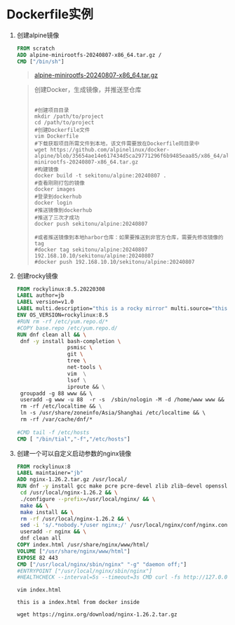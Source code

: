 # Dockerfile实例

1. 创建alpine镜像

   ```dockerfile
   FROM scratch
   ADD alpine-minirootfs-20240807-x86_64.tar.gz /
   CMD ["/bin/sh"]
   ```

   > [alpine-minirootfs-20240807-x86_64.tar.gz](https://github.com/alpinelinux/docker-alpine/blob/35654ae14e617434d5ca29771296f6b9485eaa85/x86_64/alpine-minirootfs-20240807-x86_64.tar.gz)

   > 创建Docker，生成镜像，并推送至仓库
   >
   > ```shell
   > 
   > #创建项目目录
   > mkdir /path/to/project
   > cd /path/to/project
   > #创建Dockerfile文件
   > vim Dockerfile
   > #下载获取项目所需文件到本地，该文件需要放在Dockerfile同目录中
   > wget https://github.com/alpinelinux/docker-alpine/blob/35654ae14e617434d5ca29771296f6b9485eaa85/x86_64/alpine-minirootfs-20240807-x86_64.tar.gz
   > #构建镜像
   > docker build -t sekitonu/alpine:20240807 .
   > #查看刚刚打包的镜像
   > docker images
   > #登录到dockerhub
   > docker login
   > #推送镜像到dockerhub
   > #推送了三次才成功
   > docker push sekitonu/alpine:20240807
   > 
   > #或者推送镜像到本地harbor仓库：如果要推送到非官方仓库，需要先修改镜像的tag
   > #docker tag sekitonu/alpine:20240807 192.168.10.10/sekitonu/alpine:20240807
   > #docker push 192.168.10.10/sekitonu/alpine:20240807
   > ```

2. 创建rocky镜像

   ```dockerfile
   FROM rockylinux:8.5.20220308
   LABEL author=jb
   LABEL version=v1.0
   LABEL multi.description="this is a rocky mirror" multi.source="this mirror is come from offical rocky mirror" multi.date="20240818"
   ENV OS_VERSION=rockylinux:8.5
   #RUN rm -rf /etc/yum.repo.d/*
   #COPY base.repo /etc/yum.repo.d/
   RUN dnf clean all && \
   	dnf -y install bash-completion \
   				   psmisc \
   				   git \
   				   tree \
   				   net-tools \ 
   				   vim  \
   				   lsof \
   				   iproute && \
   	groupadd -g 88 www && \ 
   	useradd -g www -u 88  -r -s  /sbin/nologin -M -d /home/www www && \
   	rm -rf /etc/localtime && \
   	ln -s /usr/share/zoneinfo/Asia/Shanghai /etc/localtime && \ 
   	rm -rf /var/cache/dnf/* 
   	
   #CMD tail -f /etc/hosts
   CMD [ "/bin/tial","-f","/etc/hosts"]
   ```

3. 创建一个可以自定义启动参数的nginx镜像

   ```dockerfile
   FROM rockylinux:8
   LABEL maintainer="jb"
   ADD nginx-1.26.2.tar.gz /usr/local/
   RUN dnf -y install gcc make pcre pcre-devel zlib zlib-devel openssl openssl-devel && \
   	cd /usr/local/nginx-1.26.2 && \
   	./configure --prefix=/usr/local/nginx/ && \
   	make && \
   	make install && \
   	rm -rf /usr/local/nginx-1.26.2 && \
   	sed -i 's/.*nobody.*/user nginx;/' /usr/local/nginx/conf/nginx.conf && \
   	useradd -r nginx && \
   	dnf clean all
   COPY index.html /usr/share/nginx/www/html/
   VOLUME ["/usr/share/nginx/www/html"]
   EXPOSE 82 443
   CMD ["/usr/local/nginx/sbin/nginx" "-g" "daemon off;"]
   #ENTRYPOINT ["/usr/local/nginx/sbin/nginx"]
   #HEALTHCHECK --interval=5s --timeout=3s CMD curl -fs http://127.0.0.1:82
   ```

   ```
   vim index.html
   
   this is a index.html from docker inside
   ```

   ```
   wget https://nginx.org/download/nginx-1.26.2.tar.gz
   ```

   

